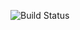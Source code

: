 ![Build Status](https://github.com/Andrew7567/yamdb_final/actions/workflows/yamdb_workflow.yml/badge.svg)